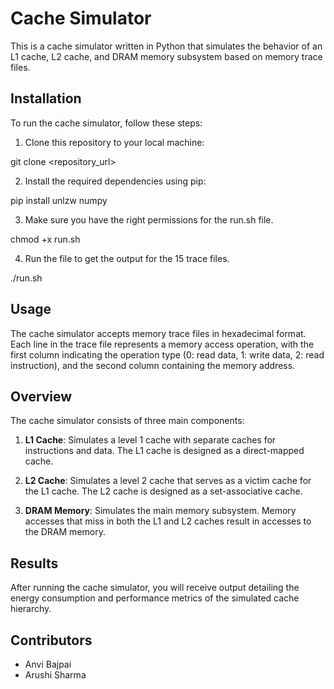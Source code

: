 # Cache Simulator

This is a cache simulator written in Python that simulates the behavior of an L1 cache, L2 cache, and DRAM memory subsystem based on memory trace files.

## Installation

To run the cache simulator, follow these steps:

1. Clone this repository to your local machine:

git clone <repository_url>


2. Install the required dependencies using pip:

pip install unlzw numpy


3. Make sure you have the right permissions for the run.sh file.
   
chmod +x run.sh

4. Run the file to get the output for the 15 trace files.

 ./run.sh     



## Usage

The cache simulator accepts memory trace files in hexadecimal format. Each line in the trace file represents a memory access operation, with the first column indicating the operation type (0: read data, 1: write data, 2: read instruction), and the second column containing the memory address.

## Overview

The cache simulator consists of three main components:

1. **L1 Cache**: Simulates a level 1 cache with separate caches for instructions and data. The L1 cache is designed as a direct-mapped cache.

2. **L2 Cache**: Simulates a level 2 cache that serves as a victim cache for the L1 cache. The L2 cache is designed as a set-associative cache.

3. **DRAM Memory**: Simulates the main memory subsystem. Memory accesses that miss in both the L1 and L2 caches result in accesses to the DRAM memory.

## Results

After running the cache simulator, you will receive output detailing the energy consumption and performance metrics of the simulated cache hierarchy.

## Contributors

- Anvi Bajpai
- Arushi Sharma
